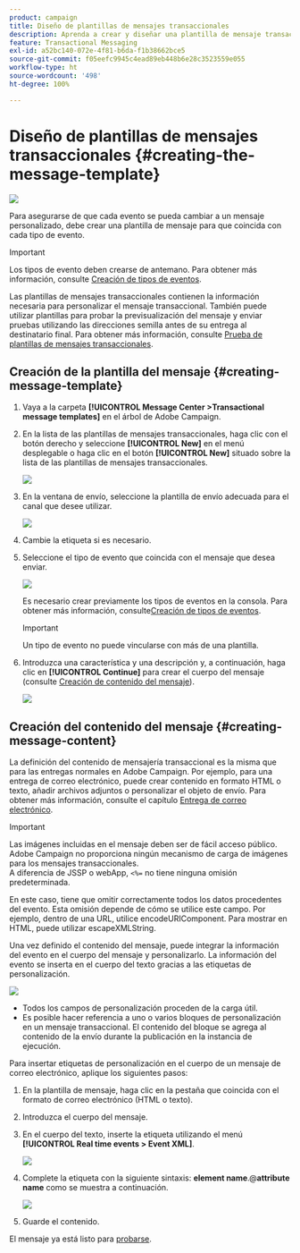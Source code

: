 ```yaml
---
product: campaign
title: Diseño de plantillas de mensajes transaccionales
description: Aprenda a crear y diseñar una plantilla de mensaje transaccional en Adobe Campaign Classic.
feature: Transactional Messaging
exl-id: a52bc140-072e-4f81-b6da-f1b38662bce5
source-git-commit: f05eefc9945c4ead89eb448b6e28c3523559e055
workflow-type: ht
source-wordcount: '498'
ht-degree: 100%

---
```


# Diseño de plantillas de mensajes transaccionales {#creating-the-message-template}

![](../../assets/v7-only.svg)

Para asegurarse de que cada evento se pueda cambiar a un mensaje personalizado, debe crear una plantilla de mensaje para que coincida con cada tipo de evento.

>[!IMPORTANT]
>
>Los tipos de evento deben crearse de antemano. Para obtener más información, consulte [Creación de tipos de eventos](../../message-center/using/creating-event-types.md).

Las plantillas de mensajes transaccionales contienen la información necesaria para personalizar el mensaje transaccional. También puede utilizar plantillas para probar la previsualización del mensaje y enviar pruebas utilizando las direcciones semilla antes de su entrega al destinatario final. Para obtener más información, consulte [Prueba de plantillas de mensajes transaccionales](../../message-center/using/testing-message-templates.md).

## Creación de la plantilla del mensaje {#creating-message-template}

1. Vaya a la carpeta **[!UICONTROL Message Center >Transactional message templates]** en el árbol de Adobe Campaign.

1. En la lista de las plantillas de mensajes transaccionales, haga clic con el botón derecho y seleccione **[!UICONTROL New]** en el menú desplegable o haga clic en el botón **[!UICONTROL New]** situado sobre la lista de las plantillas de mensajes transaccionales.

   ![](assets/messagecenter_create_model_001.png)

1. En la ventana de envío, seleccione la plantilla de envío adecuada para el canal que desee utilizar.

   ![](assets/messagecenter_create_model_002.png)

1. Cambie la etiqueta si es necesario.

1. Seleccione el tipo de evento que coincida con el mensaje que desea enviar.

   ![](assets/messagecenter_create_model_003.png)

   Es necesario crear previamente los tipos de eventos en la consola. Para obtener más información, consulte[Creación de tipos de eventos](../../message-center/using/creating-event-types.md).

   >[!IMPORTANT]
   >
   >Un tipo de evento no puede vincularse con más de una plantilla.

1. Introduzca una característica y una descripción y, a continuación, haga clic en **[!UICONTROL Continue]** para crear el cuerpo del mensaje (consulte [Creación de contenido del mensaje](#creating-message-content)).

   ![](assets/messagecenter_create_model_004.png)

## Creación del contenido del mensaje {#creating-message-content}

La definición del contenido de mensajería transaccional es la misma que para las entregas normales en Adobe Campaign. Por ejemplo, para una entrega de correo electrónico, puede crear contenido en formato HTML o texto, añadir archivos adjuntos o personalizar el objeto de envío. Para obtener más información, consulte el capítulo [Entrega de correo electrónico](../../delivery/using/about-email-channel.md).

>[!IMPORTANT]
>
>Las imágenes incluidas en el mensaje deben ser de fácil acceso público. Adobe Campaign no proporciona ningún mecanismo de carga de imágenes para los mensajes transaccionales.\
>A diferencia de JSSP o webApp, `<%=` no tiene ninguna omisión predeterminada.
>
>En este caso, tiene que omitir correctamente todos los datos procedentes del evento. Esta omisión depende de cómo se utilice este campo. Por ejemplo, dentro de una URL, utilice encodeURIComponent. Para mostrar en HTML, puede utilizar escapeXMLString.

Una vez definido el contenido del mensaje, puede integrar la información del evento en el cuerpo del mensaje y personalizarlo. La información del evento se inserta en el cuerpo del texto gracias a las etiquetas de personalización.

![](assets/messagecenter_create_content_001.png)

* Todos los campos de personalización proceden de la carga útil.
* Es posible hacer referencia a uno o varios bloques de personalización en un mensaje transaccional. El contenido del bloque se agrega al contenido de la envío durante la publicación en la instancia de ejecución.

Para insertar etiquetas de personalización en el cuerpo de un mensaje de correo electrónico, aplique los siguientes pasos:

1. En la plantilla de mensaje, haga clic en la pestaña que coincida con el formato de correo electrónico (HTML o texto).

1. Introduzca el cuerpo del mensaje.

1. En el cuerpo del texto, inserte la etiqueta utilizando el menú **[!UICONTROL Real time events > Event XML]**.

   ![](assets/messagecenter_create_custo_002.png)

1. Complete la etiqueta con la siguiente sintaxis: **element name**.@**attribute name** como se muestra a continuación.

   ![](assets/messagecenter_create_custo_003.png)

1. Guarde el contenido.

El mensaje ya está listo para [probarse](../../message-center/using/testing-message-templates.md).
